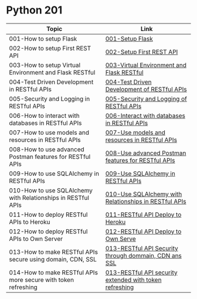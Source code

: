 # Python 201

Topic | Link
------------ | -------------
001-How to setup Flask | [001-Setup Flask](https://github.com/naeemmohd/python/tree/master/Python%20201/001-SetupFlask)
002-How to setup First REST API | [002-Setup First REST API](https://github.com/naeemmohd/python/tree/master/Python%20201/002-FirstRestAPI)
003-How to setup Virtual Environment and Flask RESTful | [003-Virtual Environment and Flask RESTful](https://github.com/naeemmohd/python/tree/master/Python%20201/003-VirualEnvs-and-FlaskRESTful)
004-Test Driven Development in RESTful APIs | [004-Test Driven Development of RESTful APIs](https://github.com/naeemmohd/python/tree/master/Python%20201/004-TDDBasedAPIs)
005-Security and Logging in RESTful APIs | [005-Security and Logging of RESTful APIs](https://github.com/naeemmohd/python/tree/master/Python%20201/005-Security-and-Logging)
006-How to interact with databases in RESTful APIs | [006-Interact with databases in RESTful APIs](https://github.com/naeemmohd/python/tree/master/Python%20201/006-RESTfulAPIWithDatabases)
007-How to use models and resources in RESTful APIs | [007-Use models and resources in RESTful APIs](https://github.com/naeemmohd/python/tree/master/Python%20201/007-RESTfulAPIUsingModelsNResources)
008-How to use advanced Postman features for RESTful APIs | [008-Use advanced Postman features for RESTful APIs](https://github.com/naeemmohd/python/tree/master/Python%20201/008-AdvancedPostman)
009-How to use SQLAlchemy in RESTful APIs | [009-Use SQLAlchemy in RESTful APIs](https://github.com/naeemmohd/python/tree/master/Python%20201/009-RESTfulAPIUsingSQLAlchemy)
010-How to use SQLAlchemy with Relationships in RESTful APIs | [010-Use SQLAlchemy with Relationships in RESTful APIs](https://github.com/naeemmohd/python/tree/master/Python%20201/010-RESTfulAPIUsingSQLAlchemywithRelationships)
011-How to deploy RESTful APIs to Heroku | [011-RESTful API Deploy to Heroku](https://github.com/naeemmohd/python/tree/master/Python%20201/011-RESTfulAPIDeploytoHeroku)
012-How to deploy RESTful APIs to Own Server | [012-RESTful API Deploy to Own Serve](https://github.com/naeemmohd/python/tree/master/Python%20201/012-RESTfulAPIDeploytoOwnServer)
013-How to make RESTful APIs secure using domain, CDN, SSL | [013-RESTful API Security through dommain, CDN ans SSL](https://github.com/naeemmohd/python/tree/master/Python%20201/013-RESTfulAPISecurity)
014-How to make RESTful APIs more secure with token refreshing | [013-RESTful API security extended with token refreshing](https://github.com/naeemmohd/python/tree/master/Python%20201/014-RESTfulAPISecurityExtended)